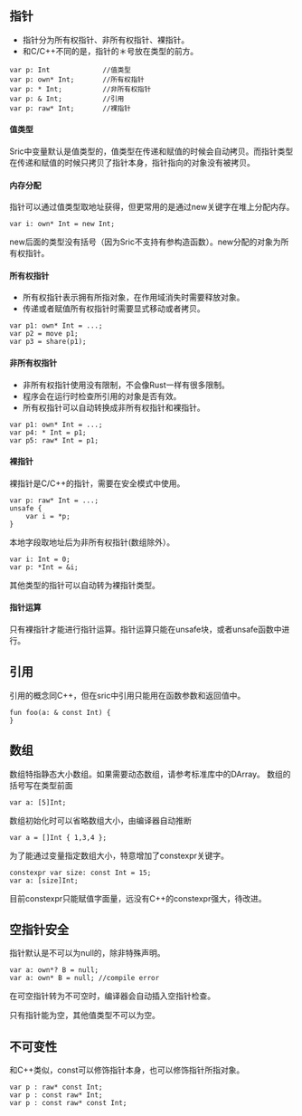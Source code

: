 

## 指针
- 指针分为所有权指针、非所有权指针、裸指针。
- 和C/C++不同的是，指针的＊号放在类型的前方。

```
var p: Int             //值类型
var p: own* Int;       //所有权指针
var p: * Int;          //非所有权指针
var p: & Int;          //引用
var p: raw* Int;       //裸指针
```
#### 值类型

Sric中变量默认是值类型的，值类型在传递和赋值的时候会自动拷贝。而指针类型在传递和赋值的时候只拷贝了指针本身，指针指向的对象没有被拷贝。


#### 内存分配
指针可以通过值类型取地址获得，但更常用的是通过new关键字在堆上分配内存。

```
var i: own* Int = new Int;
```
new后面的类型没有括号（因为Sric不支持有参构造函数）。new分配的对象为所有权指针。

#### 所有权指针
- 所有权指针表示拥有所指对象，在作用域消失时需要释放对象。
- 传递或者赋值所有权指针时需要显式移动或者拷贝。
```
var p1: own* Int = ...;
var p2 = move p1;
var p3 = share(p1);
```

#### 非所有权指针

- 非所有权指针使用没有限制，不会像Rust一样有很多限制。
- 程序会在运行时检查所引用的对象是否有效。
- 所有权指针可以自动转换成非所有权指针和裸指针。
```
var p1: own* Int = ...;
var p4: * Int = p1;
var p5: raw* Int = p1;
```

#### 裸指针
裸指针是C/C++的指针，需要在安全模式中使用。

```
var p: raw* Int = ...;
unsafe {
    var i = *p;
}
```

本地字段取地址后为非所有权指针(数组除外）。
```
var i: Int = 0;
var p: *Int = &i;
```

其他类型的指针可以自动转为裸指针类型。

#### 指针运算
只有裸指针才能进行指针运算。指针运算只能在unsafe块，或者unsafe函数中进行。


## 引用
引用的概念同C++，但在sric中引用只能用在函数参数和返回值中。
```
fun foo(a: & const Int) {
}
```

## 数组
数组特指静态大小数组。如果需要动态数组，请参考标准库中的DArray。
数组的括号写在类型前面
```
var a: [5]Int;
```
数组初始化时可以省略数组大小，由编译器自动推断
```
var a = []Int { 1,3,4 };
```
为了能通过变量指定数组大小，特意增加了constexpr关键字。
```
constexpr var size: const Int = 15;
var a: [size]Int;
```
目前constexpr只能赋值字面量，远没有C++的constexpr强大，待改进。

## 空指针安全

指针默认是不可以为null的，除非特殊声明。
```
var a: own*? B = null;
var a: own* B = null; //compile error
```
在可空指针转为不可空时，编译器会自动插入空指针检查。

只有指针能为空，其他值类型不可以为空。

## 不可变性

和C++类似，const可以修饰指针本身，也可以修饰指针所指对象。
```
var p : raw* const Int;
var p : const raw* Int;
var p : const raw* const Int;
```
